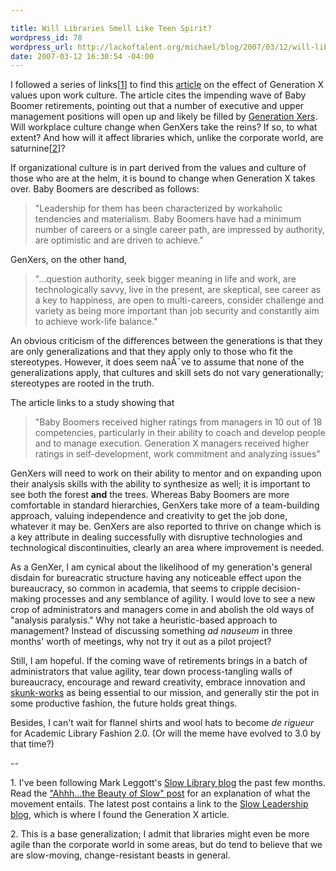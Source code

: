 ```yaml
--- 

title: Will Libraries Smell Like Teen Spirit?
wordpress_id: 78
wordpress_url: http://lackoftalent.org/michael/blog/2007/03/12/will-libraries-smell-like-teen-spirit/
date: 2007-03-12 16:30:54 -04:00
---
```

I followed a series of links[<a href="http://www.lackoftalent.org/michael/blog/2007/03/12/will-libraries-smell-like-teen-spirit/#note1">1</a>] to find this <a href="http://www.canada.com/nationalpost/financialpost/story.html?id=b1f851b9-b5ff-41bb-bf17-4aadba0ac89e" target="_blank">article</a> on the effect of Generation X values upon work culture.  The article cites the impending wave of Baby Boomer retirements, pointing out that a number of executive and upper management positions will open up and likely be filled by <a href="http://en.wikipedia.org/wiki/Generation_X">Generation Xers</a>.  Will workplace culture change when GenXers take the reins?  If so, to what extent?  And how will it affect libraries which, unlike the corporate world, are saturnine[<a href="http://www.lackoftalent.org/michael/blog/2007/03/12/will-libraries-smell-like-teen-spirit/#note2">2</a>]?
<!--more-->
If organizational culture is in part derived from the values and culture of those who are at the helm, it is bound to change when Generation X takes over.  Baby Boomers are described as follows:<blockquote>"Leadership for them has been characterized by workaholic tendencies and materialism. Baby Boomers have had a minimum number of careers or a single career path, are impressed by authority, are optimistic and are driven to achieve."</blockquote>GenXers, on the other hand,<blockquote>"...question authority, seek bigger meaning in life and work, are technologically savvy, live in the present, are skeptical, see career as a key to happiness, are open to multi-careers, consider challenge and variety as being more important than job security and constantly aim to achieve work-life balance."</blockquote>An obvious criticism of the differences between the generations is that they are only generalizations and that they apply only to those who fit the stereotypes.  However, it does seem naÃ¯ve to assume that none of the generalizations apply, that cultures and skill sets do not vary generationally; stereotypes are rooted in the truth.

The article links to a study showing that<blockquote>"Baby Boomers received higher ratings from managers in 10 out of 18 competencies, particularly in their ability to coach and develop people and to manage execution. Generation X managers received higher ratings in self-development, work commitment and analyzing issues"</blockquote>GenXers will need to work on their ability to mentor and on expanding upon their analysis skills with the ability to synthesize as well; it is important to see both the forest <strong>and</strong> the trees.  Whereas Baby Boomers are more comfortable in standard hierarchies, GenXers take more of a team-building approach, valuing independence and creativity to get the job done, whatever it may be.  GenXers are also reported to thrive on change which is a key attribute in dealing successfully with disruptive technologies and technological discontinuities, clearly an area where improvement is needed.

As a GenXer, I am cynical about the likelihood of my generation's general disdain for bureacratic structure having any noticeable effect upon the bureaucracy, so common in academia, that seems to cripple decision-making processes and any semblance of agility.  I would love to see a new crop of administrators and managers come in and abolish the old ways of "analysis paralysis."  Why not take a heuristic-based approach to management?   Instead of discussing something <em>ad nauseum</em> in three months' worth of meetings, why not try it out as a pilot project?

Still, I am hopeful.  If the coming wave of retirements brings in a batch of administrators that value agility, tear down process-tangling walls of bureaucracy, encourage and reward creativity, embrace innovation and <a href="http://en.wikipedia.org/wiki/Skunk_works">skunk-works</a> as being essential to our mission, and generally stir the pot in some productive fashion, the future holds great things.

Besides, I can't wait for flannel shirts and wool hats to become <em>de rigueur</em> for Academic Library Fashion 2.0.  (Or will the meme have evolved to 3.0 by that time?)

--

<a name="note1">1.</a> I've been following Mark Leggott's <a href="http://loomware.typepad.com/slowlibrary/" target="_blank">Slow Library blog</a> the past few months.  Read the <a href="http://loomware.typepad.com/slowlibrary/2007/02/ahhhthe_beauty_.html" target="_blank">"Ahhh...the Beauty of Slow" post</a> for an explanation of what the movement entails.  The latest post contains a link to the <a href="http://www.slowleadership.org/" target="_blank">Slow Leadership blog</a>, which is where I found the Generation X article.

<a name="note2">2.</a> This is a base generalization; I admit that libraries might even be more agile than the corporate world in some areas, but do tend to believe that we are slow-moving, change-resistant beasts in general.
